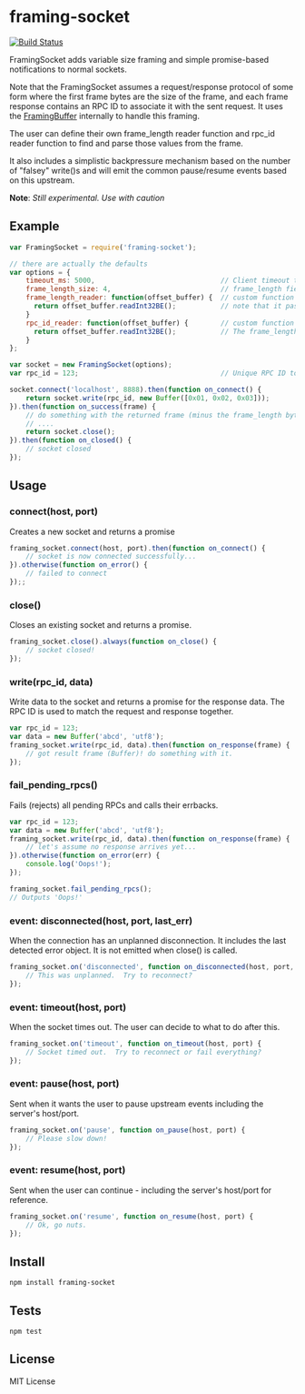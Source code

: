 # framing-socket

[![Build Status](https://travis-ci.org/matanamir/framing-socket.png)](https://travis-ci.org/matanamir/framing-socket)

FramingSocket adds variable size framing and simple promise-based notifications to normal sockets.

Note that the FramingSocket assumes a request/response protocol of some form where the first frame bytes are the
size of the frame, and each frame response contains an RPC ID to associate it with the sent request.  It uses the
[FramingBuffer][1] internally to handle this framing.

The user can define their own frame_length reader function and rpc_id reader function to find and parse those
values from the frame.

It also includes a simplistic backpressure mechanism based on the number of "falsey" write()s and will emit the
common pause/resume events based on this upstream.

**Note**: *Still experimental. Use with caution*

## Example

```js
var FramingSocket = require('framing-socket');

// there are actually the defaults
var options = {
    timeout_ms: 5000,                               // Client timeout to use in milliseconds
    frame_length_size: 4,                           // frame_length field size in bytes
    frame_length_reader: function(offset_buffer) {  // custom function to read the frame_length
      return offset_buffer.readInt32BE();           // note that it passes in an OffsetBuffer (see 'offset-buffer' repo)
    }
    rpc_id_reader: function(offset_buffer) {        // custom function to read the rpc_id from the buffer
      return offset_buffer.readInt32BE();           // The frame_length field is stripped from this OffsetBuffer already
    }
};

var socket = new FramingSocket(options);
var rpc_id = 123;                                   // Unique RPC ID to identify this request (unique to this connection)

socket.connect('localhost', 8888).then(function on_connect() {
    return socket.write(rpc_id, new Buffer([0x01, 0x02, 0x03]));
}).then(function on_success(frame) {
    // do something with the returned frame (minus the frame_length bytes)
    // ....
    return socket.close();
}).then(function on_closed() {
    // socket closed
});
```

## Usage

### connect(host, port)
Creates a new socket and returns a promise

```js
framing_socket.connect(host, port).then(function on_connect() {
    // socket is now connected successfully...
}).otherwise(function on_error() {
    // failed to connect
});;
```

### close()
Closes an existing socket and returns a promise.

```js
framing_socket.close().always(function on_close() {
    // socket closed!
});
```

### write(rpc_id, data)
Write data to the socket and returns a promise for the response data.
The RPC ID is used to match the request and response together.

```js
var rpc_id = 123;
var data = new Buffer('abcd', 'utf8');
framing_socket.write(rpc_id, data).then(function on_response(frame) {
    // got result frame (Buffer)! do something with it.
});
```

### fail_pending_rpcs()
Fails (rejects) all pending RPCs and calls their errbacks.

```js
var rpc_id = 123;
var data = new Buffer('abcd', 'utf8');
framing_socket.write(rpc_id, data).then(function on_response(frame) {
    // let's assume no response arrives yet...
}).otherwise(function on_error(err) {
    console.log('Oops!');
});

framing_socket.fail_pending_rpcs();
// Outputs 'Oops!'
```

### event: disconnected(host, port, last_err)
When the connection has an unplanned disconnection. It includes the last detected error object.
It is not emitted when close() is called.

```js
framing_socket.on('disconnected', function on_disconnected(host, port, last_err) {
    // This was unplanned.  Try to reconnect?
});
```

### event: timeout(host, port)
When the socket times out.  The user can decide to what to do after this.

```js
framing_socket.on('timeout', function on_timeout(host, port) {
    // Socket timed out.  Try to reconnect or fail everything?
});
```

### event: pause(host, port)
Sent when it wants the user to pause upstream events including the server's host/port.

```js
framing_socket.on('pause', function on_pause(host, port) {
    // Please slow down!
});
```

### event: resume(host, port)
Sent when the user can continue - including the server's host/port for reference.

```js
framing_socket.on('resume', function on_resume(host, port) {
    // Ok, go nuts.
});
```

## Install

```
npm install framing-socket
```

## Tests

```
npm test
```

## License

MIT License

[1]: https://github.com/matanamir/framing-buffer
